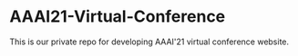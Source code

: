 # AAAI21-Virtual-Conference
This is our private repo for developing AAAI'21 virtual conference website.     
